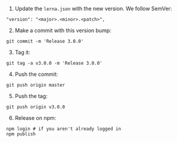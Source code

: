 1. Update the `lerna.json` with the new version. We follow SemVer:

```
"version": "<major>.<minor>.<patch>",
```

2. Make a commit with this version bump:

```
git commit -m 'Release 3.0.0'
```

3. Tag it:

```
git tag -a v3.0.0 -m 'Release 3.0.0'
```

4. Push the commit:

```
git push origin master
```

5. Push the tag:

```
git push origin v3.0.0
```

6. Release on npm:

```
npm login # if you aren't already logged in
npm publish
```
